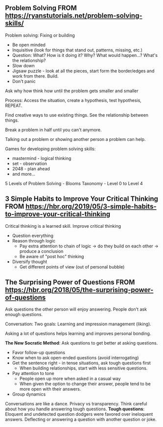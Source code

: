 ## Problem Solving FROM https://ryanstutorials.net/problem-solving-skills/
Problem solving: Fixing or building
- Be open minded 
- Inquisitive (look for things that stand out, patterns, missing, etc.)
- Question: What? How is it doing it? Why? What would happen...? What's the relationship?
- Slow down
- Jigsaw puzzle - look at all the pieces, start form the border/edges and work from there. Build. 
- Don't panic

Ask why how think how until the problem gets smaller and smaller

Process: Access the situation, create a hypothesis, test hypothesis, REPEAT.

Find creative ways to use existing things.
See the relationship between things.

Break a problem in half until you can't anymore. 

Talking out a problem or showing another person a problem can help.

Games for developing problem solving skills:
- mastermind - logical thinking
- set - observation
- 2048 - plan ahead
- and more...

5 Levels of Problem Solving - Blooms Taxonomy - Level 0 to Level 4

## 3 Simple Habits to Improve Your Critical Thinking FROM https://hbr.org/2019/05/3-simple-habits-to-improve-your-critical-thinking
Critical thinking is a learned skill. 
Improve critical thinking
- Question everything 
- Reason through logic
    - Pay extra attention to chain of logic -> do they build on each other -> produce a conclusion
    - Be aware of "post hoc" thinking
- Diversify thought 
    - Get different points of view (out of personal bubble)

## The Surprising Power of Questions FROM https://hbr.org/2018/05/the-surprising-power-of-questions
Ask questions the other person will enjoy answering. People don't ask enough questions. 

Conversation: Two goals: Learning and impression management (liking). 

Asking a lot of questions helps learning and improves personal bonding. 

**The New Socratic Method**: 
Ask questions to get better at asking questions.

- Favor follow-up questions
- Know when to ask open-ended questions (avoid interrogating)
- Get the sentence right - in tense situations, ask tough questions first
    - When building relationships, start with less sensitive questions. 
- Pay attention to tone
    - People open up more when asked in a casual way
    - When given the option to change their answer, people tend to be more open with their answers. 
- Group dynamics

Conversations are like a dance. Privacy vs transparency. Think careful about how you handle answering tough questions. **Tough questions**: Eloquent and undetected question dodgers were favored over ineloquent answers. Deflecting or answering a question with another question or joke. 
